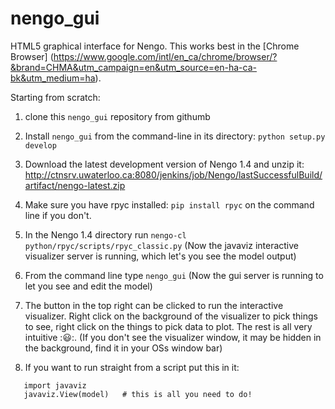 # nengo_gui

HTML5 graphical interface for Nengo.  This works best in the [Chrome Browser]
(https://www.google.com/intl/en_ca/chrome/browser/?&brand=CHMA&utm_campaign=en&utm_source=en-ha-ca-bk&utm_medium=ha).

Starting from scratch:

1. clone this ``nengo_gui`` repository from githumb

1. Install ``nengo_gui`` from the command-line in its directory: ``python setup.py develop``

1. Download the latest development version of Nengo 1.4 and unzip it: 
http://ctnsrv.uwaterloo.ca:8080/jenkins/job/Nengo/lastSuccessfulBuild/artifact/nengo-latest.zip

1. Make sure you have rpyc installed: ``pip install rpyc`` on the command line if you don't.

1. In the Nengo 1.4 directory run ``nengo-cl python/rpyc/scripts/rpyc_classic.py``
(Now the javaviz interactive visualizer server is running, which let's you see the model output)

1. From the command line type ``nengo_gui``
(Now the gui server is running to let you see and edit the model)

1. The button in the top right can be clicked to run the interactive visualizer. Right click on the background of the visualizer to pick things to see, right click on the things to pick
data to plot. The rest is all very intuitive ::smiley::. (If you don't see the visualizer window, it may be hidden in the background, find it in your OSs window bar)

1. If you want to run straight from a script put this in it:
```
   import javaviz   
   javaviz.View(model)   # this is all you need to do!
```


